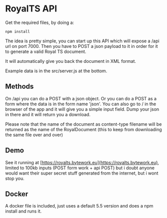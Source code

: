 RoyalTS API
===========

Get the required files, by doing a:
````
npm install
````

The idea is pretty simple, you can start up this API which will expose a /api url on port 7000.
Then you have to POST a json payload to it in order for it to generate a valid Royal TS document.

It will automatically give you back the document in XML format.

Example data is in the src/server.js at the bottom.

## Methods

On /api you can do a POST with a json object. Or you can do a POST as a form where the data is in the form name 'json'.
You can also go to / in the browser of the app and it will give you a simple input field. Dump your json in there and it will
return you a download.

Please note that the name of the document as content-type filename will be returned as the name of the RoyalDocument (this to
keep from downloading the same file over and over)

## Demo

See it running at [https://royalts.bytework.eu](https://royalts.bytework.eu), limited to 100kb inputs (POST form work + api POST) but i doubt anyone would want
their super secret stuff generated from the internet, but i wont stop you.

## Docker

A docker file is included, just uses a default 5.5 version and does a npm install and runs it.
